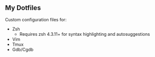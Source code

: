 ## My Dotfiles

Custom configuration files for:
* Zsh
	* Requires zsh 4.3.11+ for syntax highlighting and autosuggestions
* Vim
* Tmux
* Gdb/Cgdb
